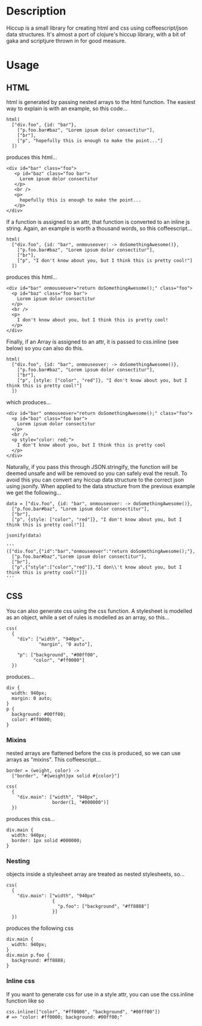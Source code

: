 # Description

Hiccup is a small library for creating html and css using coffeescript/json data structures. It's almost a port of clojure's hiccup library, with a bit of gaka and scriptjure thrown in for good measure.


# Usage

## HTML

html is generated by passing nested arrays to the html function. The easiest way to explain is with an example, so this code...

    html(
      ["div.foo", {id: "bar"},
        ["p.foo.bar#baz", "Lorem ipsum dolor consectitur"],
        ["br"],
        ["p", "hopefully this is enough to make the point..."]
      ])

produces this html...

    <div id="bar" class="foo">
       <p id="baz" class="foo bar">
         Lorem ipsum dolor consectitur
       </p>
       <br />
       <p>
         hopefully this is enough to make the point...
       </p>
    </div>

If a function is assigned to an attr, that function is converted to an inline js string. Again, an example is worth a thousand words, so this coffeescript...

    html(
      ["div.foo", {id: "bar", onmouseover: -> doSomethingAwesome()},
        ["p.foo.bar#baz", "Lorem ipsum dolor consectitur"],
        ["br"],
        ["p", "I don't know about you, but I think this is pretty cool!"]
      ])

produces this html...

    <div id="bar" onmouseover="return doSomethingAwesome();" class="foo">
      <p id="baz" class="foo bar">
        Lorem ipsum dolor consectitur
      </p>
      <br />
      <p>
        I don't know about you, but I think this is pretty cool!
      </p>
    </div>

Finally, if an Array is assigned to an attr, it is passed to css.inline (see below) so you can also do this.

    html(
      ["div.foo", {id: "bar", onmouseover: -> doSomethingAwesome()},
        ["p.foo.bar#baz", "Lorem ipsum dolor consectitur"],
        ["br"],
        ["p", {style: ["color", "red"]}, "I don't know about you, but I think this is pretty cool!"]
      ])

which produces...

    <div id="bar" onmouseover="return doSomethingAwesome();" class="foo">
      <p id="baz" class="foo bar">
        Lorem ipsum dolor consectitur
      </p>
      <br />
      <p style="color: red;">
        I don't know about you, but I think this is pretty cool
      </p>
    </div>

Naturally, if you pass this through JSON.stringify, the function will be deemed unsafe and will be removed so you can safely eval the result. To avoid this you can convert any hiccup data structure to the correct json using jsonify. When applied to the data structure from the previous example we get the following...

    data = ["div.foo", {id: "bar", onmouseover: -> doSomethingAwesome()},
      ["p.foo.bar#baz", "Lorem ipsum dolor consectitur"],
      ["br"],
      ["p", {style: ["color", "red"]}, "I don't know about you, but I think this is pretty cool!"]]

    jsonify(data)

    '''
    (["div.foo",{"id":"bar","onmouseover":"return doSomethingAwesome();"},
      ["p.foo.bar#baz","Lorem ipsum dolor consectitur"],
      ["br"],
      ["p",{"style":["color","red"]},"I don\\'t know about you, but I think this is pretty cool!"]])
    '''

## CSS
    
You can also generate css using the css function. A stylesheet is modelled as an object, while a set of rules is modelled as an array, so this...

    css(
      {
        "div": ["width", "940px",
                "margin", "0 auto"],

        "p": ["background", "#00ff00",
              "color", "#ff0000"]
      })

produces...

    div {
      width: 940px;
      margin: 0 auto;
    }
    p {
      background: #00ff00;
      color: #ff0000;
    }

### Mixins

nested arrays are flattened before the css is produced, so we can use arrays as "mixins". This coffeescript...

    border = (weight, color) ->
      ["border", "#{weight}px solid #{color}"]

    css(
      {
        "div.main": ["width", "940px",
                     border(1, "#000000")]
      })

produces this css...

    div.main {
      width: 940px;
      border: 1px solid #000000;
    }

### Nesting

objects inside a stylesheet array are treated as nested stylesheets, so...

    css(
      {
        "div.main": ["width", "940px"
                     {
                       "p.foo": ["background", "#ff8888"]
                     }]
      })

produces the following css

    div.main {
      width: 940px;
    }
    div.main p.foo {
      background: #ff8888;
    }

### Inline css

If you want to generate css for use in a style attr, you can use the css.inline function like so

    css.inline(["color", "#ff0000", "background", "#00ff00"]) 
    # => "color: #ff0000; background: #00ff00;"

